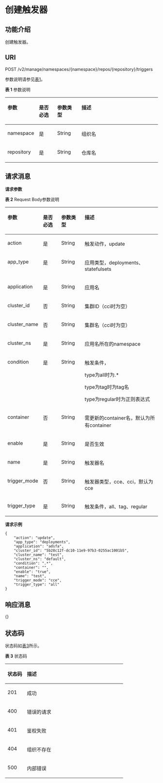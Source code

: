 # 创建触发器<a name="swr_02_0015"></a>

## 功能介绍<a name="se03aae4436e64394a95dc13b6f233898"></a>

创建触发器。

## URI<a name="s476df674307e4b04b9545f9575dde042"></a>

POST /v2/manage/namespaces/\{namespace\}/repos/\{repository\}/triggers

参数说明请参见[表1](#tae82a09e27434bef9a38b734d798ae6c)。

**表 1**  参数说明

<a name="tae82a09e27434bef9a38b734d798ae6c"></a>
<table><thead align="left"><tr id="r2c22eba22439445680961f8c447f8756"><th class="cellrowborder" valign="top" width="17.1%" id="mcps1.2.5.1.1"><p id="a4276374f4f884a1a8ff6eabdab4da030"><a name="a4276374f4f884a1a8ff6eabdab4da030"></a><a name="a4276374f4f884a1a8ff6eabdab4da030"></a>参数</p>
</th>
<th class="cellrowborder" valign="top" width="12.36%" id="mcps1.2.5.1.2"><p id="p1351382513427"><a name="p1351382513427"></a><a name="p1351382513427"></a>是否必选</p>
</th>
<th class="cellrowborder" valign="top" width="16.09%" id="mcps1.2.5.1.3"><p id="p1781316754219"><a name="p1781316754219"></a><a name="p1781316754219"></a>参数类型</p>
</th>
<th class="cellrowborder" valign="top" width="54.449999999999996%" id="mcps1.2.5.1.4"><p id="zh-cn_topic_0060210625_p192541611508"><a name="zh-cn_topic_0060210625_p192541611508"></a><a name="zh-cn_topic_0060210625_p192541611508"></a>描述</p>
</th>
</tr>
</thead>
<tbody><tr id="row5269191364517"><td class="cellrowborder" valign="top" width="17.1%" headers="mcps1.2.5.1.1 "><p id="p026921311450"><a name="p026921311450"></a><a name="p026921311450"></a>namespace</p>
</td>
<td class="cellrowborder" valign="top" width="12.36%" headers="mcps1.2.5.1.2 "><p id="p3559938124510"><a name="p3559938124510"></a><a name="p3559938124510"></a>是</p>
</td>
<td class="cellrowborder" valign="top" width="16.09%" headers="mcps1.2.5.1.3 "><p id="p455933894515"><a name="p455933894515"></a><a name="p455933894515"></a>String</p>
</td>
<td class="cellrowborder" valign="top" width="54.449999999999996%" headers="mcps1.2.5.1.4 "><p id="p5269181334519"><a name="p5269181334519"></a><a name="p5269181334519"></a>组织名</p>
</td>
</tr>
<tr id="row4140165617213"><td class="cellrowborder" valign="top" width="17.1%" headers="mcps1.2.5.1.1 "><p id="p380114195811"><a name="p380114195811"></a><a name="p380114195811"></a>repository</p>
</td>
<td class="cellrowborder" valign="top" width="12.36%" headers="mcps1.2.5.1.2 "><p id="p797239124517"><a name="p797239124517"></a><a name="p797239124517"></a>是</p>
</td>
<td class="cellrowborder" valign="top" width="16.09%" headers="mcps1.2.5.1.3 "><p id="p89710397454"><a name="p89710397454"></a><a name="p89710397454"></a>String</p>
</td>
<td class="cellrowborder" valign="top" width="54.449999999999996%" headers="mcps1.2.5.1.4 "><p id="p13796134205815"><a name="p13796134205815"></a><a name="p13796134205815"></a>仓库名</p>
</td>
</tr>
</tbody>
</table>

## 请求消息<a name="section141782462587"></a>

**请求参数**

**表 2**  Request Body参数说明

<a name="table129941514855"></a>
<table><thead align="left"><tr id="row1111415559"><th class="cellrowborder" valign="top" width="17%" id="mcps1.2.5.1.1"><p id="p162815458"><a name="p162815458"></a><a name="p162815458"></a>参数</p>
</th>
<th class="cellrowborder" valign="top" width="13%" id="mcps1.2.5.1.2"><p id="p198988313226"><a name="p198988313226"></a><a name="p198988313226"></a>是否必选</p>
</th>
<th class="cellrowborder" valign="top" width="16%" id="mcps1.2.5.1.3"><p id="p128986316221"><a name="p128986316221"></a><a name="p128986316221"></a>参数类型</p>
</th>
<th class="cellrowborder" valign="top" width="54%" id="mcps1.2.5.1.4"><p id="p7612153511"><a name="p7612153511"></a><a name="p7612153511"></a>描述</p>
</th>
</tr>
</thead>
<tbody><tr id="row205087991512"><td class="cellrowborder" valign="top" width="17%" headers="mcps1.2.5.1.1 "><p id="p365082772612"><a name="p365082772612"></a><a name="p365082772612"></a>action</p>
</td>
<td class="cellrowborder" valign="top" width="13%" headers="mcps1.2.5.1.2 "><p id="p7664313120"><a name="p7664313120"></a><a name="p7664313120"></a>是</p>
</td>
<td class="cellrowborder" valign="top" width="16%" headers="mcps1.2.5.1.3 "><p id="p5237115173118"><a name="p5237115173118"></a><a name="p5237115173118"></a>String</p>
</td>
<td class="cellrowborder" valign="top" width="54%" headers="mcps1.2.5.1.4 "><p id="p66501527192611"><a name="p66501527192611"></a><a name="p66501527192611"></a>触发动作，update</p>
</td>
</tr>
<tr id="row150920916153"><td class="cellrowborder" valign="top" width="17%" headers="mcps1.2.5.1.1 "><p id="p2211159102819"><a name="p2211159102819"></a><a name="p2211159102819"></a>app_type</p>
</td>
<td class="cellrowborder" valign="top" width="13%" headers="mcps1.2.5.1.2 "><p id="p1321117598285"><a name="p1321117598285"></a><a name="p1321117598285"></a>是</p>
</td>
<td class="cellrowborder" valign="top" width="16%" headers="mcps1.2.5.1.3 "><p id="p060395215312"><a name="p060395215312"></a><a name="p060395215312"></a>String</p>
</td>
<td class="cellrowborder" valign="top" width="54%" headers="mcps1.2.5.1.4 "><p id="p621111597288"><a name="p621111597288"></a><a name="p621111597288"></a>应用类型，deployments、statefulsets</p>
</td>
</tr>
<tr id="row13971427152"><td class="cellrowborder" valign="top" width="17%" headers="mcps1.2.5.1.1 "><p id="p12398113722812"><a name="p12398113722812"></a><a name="p12398113722812"></a>application</p>
</td>
<td class="cellrowborder" valign="top" width="13%" headers="mcps1.2.5.1.2 "><p id="p20398237202817"><a name="p20398237202817"></a><a name="p20398237202817"></a>是</p>
</td>
<td class="cellrowborder" valign="top" width="16%" headers="mcps1.2.5.1.3 "><p id="p19603652103119"><a name="p19603652103119"></a><a name="p19603652103119"></a>String</p>
</td>
<td class="cellrowborder" valign="top" width="54%" headers="mcps1.2.5.1.4 "><p id="p103984379287"><a name="p103984379287"></a><a name="p103984379287"></a>应用名</p>
</td>
</tr>
<tr id="row1358420151514"><td class="cellrowborder" valign="top" width="17%" headers="mcps1.2.5.1.1 "><p id="p233183411264"><a name="p233183411264"></a><a name="p233183411264"></a>cluster_id</p>
</td>
<td class="cellrowborder" valign="top" width="13%" headers="mcps1.2.5.1.2 "><p id="p7614333116"><a name="p7614333116"></a><a name="p7614333116"></a>否</p>
</td>
<td class="cellrowborder" valign="top" width="16%" headers="mcps1.2.5.1.3 "><p id="p1623712512317"><a name="p1623712512317"></a><a name="p1623712512317"></a>String</p>
</td>
<td class="cellrowborder" valign="top" width="54%" headers="mcps1.2.5.1.4 "><p id="p2033214344262"><a name="p2033214344262"></a><a name="p2033214344262"></a>集群ID（cci时为空）</p>
</td>
</tr>
<tr id="row11816151559"><td class="cellrowborder" valign="top" width="17%" headers="mcps1.2.5.1.1 "><p id="p028793215561"><a name="p028793215561"></a><a name="p028793215561"></a>cluster_name</p>
</td>
<td class="cellrowborder" valign="top" width="13%" headers="mcps1.2.5.1.2 "><p id="p172871324562"><a name="p172871324562"></a><a name="p172871324562"></a>否</p>
</td>
<td class="cellrowborder" valign="top" width="16%" headers="mcps1.2.5.1.3 "><p id="p172571216575"><a name="p172571216575"></a><a name="p172571216575"></a>String</p>
</td>
<td class="cellrowborder" valign="top" width="54%" headers="mcps1.2.5.1.4 "><p id="p1425782125712"><a name="p1425782125712"></a><a name="p1425782125712"></a>集群名（cci时为空）</p>
</td>
</tr>
<tr id="row14116102041010"><td class="cellrowborder" valign="top" width="17%" headers="mcps1.2.5.1.1 "><p id="p737913327285"><a name="p737913327285"></a><a name="p737913327285"></a>cluster_ns</p>
</td>
<td class="cellrowborder" valign="top" width="13%" headers="mcps1.2.5.1.2 "><p id="p19674318311"><a name="p19674318311"></a><a name="p19674318311"></a>是</p>
</td>
<td class="cellrowborder" valign="top" width="16%" headers="mcps1.2.5.1.3 "><p id="p12237195133110"><a name="p12237195133110"></a><a name="p12237195133110"></a>String</p>
</td>
<td class="cellrowborder" valign="top" width="54%" headers="mcps1.2.5.1.4 "><p id="p99631513118"><a name="p99631513118"></a><a name="p99631513118"></a>应用名所在的namespace</p>
</td>
</tr>
<tr id="row10426185741019"><td class="cellrowborder" valign="top" width="17%" headers="mcps1.2.5.1.1 "><p id="p115171561581"><a name="p115171561581"></a><a name="p115171561581"></a>condition</p>
</td>
<td class="cellrowborder" valign="top" width="13%" headers="mcps1.2.5.1.2 "><p id="p721833943116"><a name="p721833943116"></a><a name="p721833943116"></a>是</p>
</td>
<td class="cellrowborder" valign="top" width="16%" headers="mcps1.2.5.1.3 "><p id="p2514656145815"><a name="p2514656145815"></a><a name="p2514656145815"></a>String</p>
</td>
<td class="cellrowborder" valign="top" width="54%" headers="mcps1.2.5.1.4 "><p id="p262210356710"><a name="p262210356710"></a><a name="p262210356710"></a>触发条件，</p>
<p id="p118153315719"><a name="p118153315719"></a><a name="p118153315719"></a>type为all时为.*</p>
<p id="p15554177193311"><a name="p15554177193311"></a><a name="p15554177193311"></a>type为tag时为tag名</p>
<p id="p666312053315"><a name="p666312053315"></a><a name="p666312053315"></a>type为regular时为正则表达式</p>
</td>
</tr>
<tr id="row1930349121111"><td class="cellrowborder" valign="top" width="17%" headers="mcps1.2.5.1.1 "><p id="p9228406281"><a name="p9228406281"></a><a name="p9228406281"></a>container</p>
</td>
<td class="cellrowborder" valign="top" width="13%" headers="mcps1.2.5.1.2 "><p id="p32214018282"><a name="p32214018282"></a><a name="p32214018282"></a>否</p>
</td>
<td class="cellrowborder" valign="top" width="16%" headers="mcps1.2.5.1.3 "><p id="p116034523313"><a name="p116034523313"></a><a name="p116034523313"></a>String</p>
</td>
<td class="cellrowborder" valign="top" width="54%" headers="mcps1.2.5.1.4 "><p id="p422114019288"><a name="p422114019288"></a><a name="p422114019288"></a>需更新的container名，默认为所有container</p>
</td>
</tr>
<tr id="row1765082710268"><td class="cellrowborder" valign="top" width="17%" headers="mcps1.2.5.1.1 "><p id="p052515610584"><a name="p052515610584"></a><a name="p052515610584"></a>enable</p>
</td>
<td class="cellrowborder" valign="top" width="13%" headers="mcps1.2.5.1.2 "><p id="p1817583812319"><a name="p1817583812319"></a><a name="p1817583812319"></a>是</p>
</td>
<td class="cellrowborder" valign="top" width="16%" headers="mcps1.2.5.1.3 "><p id="p8523185655811"><a name="p8523185655811"></a><a name="p8523185655811"></a>String</p>
</td>
<td class="cellrowborder" valign="top" width="54%" headers="mcps1.2.5.1.4 "><p id="p05227567580"><a name="p05227567580"></a><a name="p05227567580"></a>是否生效</p>
</td>
</tr>
<tr id="row17855183017265"><td class="cellrowborder" valign="top" width="17%" headers="mcps1.2.5.1.1 "><p id="p1353115617583"><a name="p1353115617583"></a><a name="p1353115617583"></a>name</p>
</td>
<td class="cellrowborder" valign="top" width="13%" headers="mcps1.2.5.1.2 "><p id="p1852995645813"><a name="p1852995645813"></a><a name="p1852995645813"></a>是</p>
</td>
<td class="cellrowborder" valign="top" width="16%" headers="mcps1.2.5.1.3 "><p id="p145281568583"><a name="p145281568583"></a><a name="p145281568583"></a>String</p>
</td>
<td class="cellrowborder" valign="top" width="54%" headers="mcps1.2.5.1.4 "><p id="p17526856165813"><a name="p17526856165813"></a><a name="p17526856165813"></a>触发器名</p>
</td>
</tr>
<tr id="row0331113442614"><td class="cellrowborder" valign="top" width="17%" headers="mcps1.2.5.1.1 "><p id="p138551830182620"><a name="p138551830182620"></a><a name="p138551830182620"></a>trigger_mode</p>
</td>
<td class="cellrowborder" valign="top" width="13%" headers="mcps1.2.5.1.2 "><p id="p36143113116"><a name="p36143113116"></a><a name="p36143113116"></a>否</p>
</td>
<td class="cellrowborder" valign="top" width="16%" headers="mcps1.2.5.1.3 "><p id="p112371051173113"><a name="p112371051173113"></a><a name="p112371051173113"></a>String</p>
</td>
<td class="cellrowborder" valign="top" width="54%" headers="mcps1.2.5.1.4 "><p id="p8855183002617"><a name="p8855183002617"></a><a name="p8855183002617"></a>触发器类型，cce、cci，默认为cce</p>
</td>
</tr>
<tr id="row334475314561"><td class="cellrowborder" valign="top" width="17%" headers="mcps1.2.5.1.1 "><p id="p125218566589"><a name="p125218566589"></a><a name="p125218566589"></a>trigger_type</p>
</td>
<td class="cellrowborder" valign="top" width="13%" headers="mcps1.2.5.1.2 "><p id="p197051338123112"><a name="p197051338123112"></a><a name="p197051338123112"></a>是</p>
</td>
<td class="cellrowborder" valign="top" width="16%" headers="mcps1.2.5.1.3 "><p id="p651945695816"><a name="p651945695816"></a><a name="p651945695816"></a>String</p>
</td>
<td class="cellrowborder" valign="top" width="54%" headers="mcps1.2.5.1.4 "><p id="p165181456145818"><a name="p165181456145818"></a><a name="p165181456145818"></a>触发条件，all、tag、regular</p>
</td>
</tr>
</tbody>
</table>

**请求示例**

```
{
    "action": "update",
    "app_type": "deployments",
    "application": "adsfa",
    "cluster_id": "5b28c12f-dc10-11e9-97b3-0255ac1001b5",
    "cluster_name": "test",
    "cluster_ns": "default",
    "condition": ".*",
    "container": "",
    "enable": "true",
    "name": "test",
    "trigger_mode": "cce",
    "trigger_type": "all"
}
```

## 响应消息<a name="sab9be5ce850743859bb238e072f8d1f2"></a>

\{\}

## 状态码<a name="s336c1dbc7af446a1b3cc077ea3f82fc9"></a>

状态码如[表3](#t33d02fa79e8443868a71c99f411610a5)所示。

**表 3**  状态码

<a name="t33d02fa79e8443868a71c99f411610a5"></a>
<table><thead align="left"><tr id="r9eb80d64e8f34d0db940daa95fc929dd"><th class="cellrowborder" valign="top" width="16.439999999999998%" id="mcps1.2.3.1.1"><p id="a7e51ed73a71e4dc29d0dd4aae3016632"><a name="a7e51ed73a71e4dc29d0dd4aae3016632"></a><a name="a7e51ed73a71e4dc29d0dd4aae3016632"></a>状态码</p>
</th>
<th class="cellrowborder" valign="top" width="83.56%" id="mcps1.2.3.1.2"><p id="aa802d02e21c944f1863435a0d11c7ec1"><a name="aa802d02e21c944f1863435a0d11c7ec1"></a><a name="aa802d02e21c944f1863435a0d11c7ec1"></a>描述</p>
</th>
</tr>
</thead>
<tbody><tr id="r1cc0192c651444db882dde750b14be23"><td class="cellrowborder" valign="top" width="16.439999999999998%" headers="mcps1.2.3.1.1 "><p id="a6a3639a3cb154e17b95c5076c8036471"><a name="a6a3639a3cb154e17b95c5076c8036471"></a><a name="a6a3639a3cb154e17b95c5076c8036471"></a>201</p>
</td>
<td class="cellrowborder" valign="top" width="83.56%" headers="mcps1.2.3.1.2 "><p id="ad54ae639e7f94380a87bfc10cc91a4f0"><a name="ad54ae639e7f94380a87bfc10cc91a4f0"></a><a name="ad54ae639e7f94380a87bfc10cc91a4f0"></a>成功</p>
</td>
</tr>
<tr id="r0bd68000afe546dd9c7a8d3a05991a04"><td class="cellrowborder" valign="top" width="16.439999999999998%" headers="mcps1.2.3.1.1 "><p id="ad46ccdc6b7e04df3b6b5679f7606f434"><a name="ad46ccdc6b7e04df3b6b5679f7606f434"></a><a name="ad46ccdc6b7e04df3b6b5679f7606f434"></a>400</p>
</td>
<td class="cellrowborder" valign="top" width="83.56%" headers="mcps1.2.3.1.2 "><p id="a1f2e8d58145d461781428d28f07a5351"><a name="a1f2e8d58145d461781428d28f07a5351"></a><a name="a1f2e8d58145d461781428d28f07a5351"></a>错误的请求</p>
</td>
</tr>
<tr id="row059261364320"><td class="cellrowborder" valign="top" width="16.439999999999998%" headers="mcps1.2.3.1.1 "><p id="p059261310438"><a name="p059261310438"></a><a name="p059261310438"></a>401</p>
</td>
<td class="cellrowborder" valign="top" width="83.56%" headers="mcps1.2.3.1.2 "><p id="p759261314433"><a name="p759261314433"></a><a name="p759261314433"></a>鉴权失败</p>
</td>
</tr>
<tr id="row9547111612437"><td class="cellrowborder" valign="top" width="16.439999999999998%" headers="mcps1.2.3.1.1 "><p id="p19547131615432"><a name="p19547131615432"></a><a name="p19547131615432"></a>404</p>
</td>
<td class="cellrowborder" valign="top" width="83.56%" headers="mcps1.2.3.1.2 "><p id="p16547416114315"><a name="p16547416114315"></a><a name="p16547416114315"></a>组织不存在</p>
</td>
</tr>
<tr id="r19bdef782c164c93917f897241e521f8"><td class="cellrowborder" valign="top" width="16.439999999999998%" headers="mcps1.2.3.1.1 "><p id="a7da68e311c0f4267bacf3cbdb71d1ead"><a name="a7da68e311c0f4267bacf3cbdb71d1ead"></a><a name="a7da68e311c0f4267bacf3cbdb71d1ead"></a>500</p>
</td>
<td class="cellrowborder" valign="top" width="83.56%" headers="mcps1.2.3.1.2 "><p id="aa6fd12cedd8841e29eeeca27c1bdea1a"><a name="aa6fd12cedd8841e29eeeca27c1bdea1a"></a><a name="aa6fd12cedd8841e29eeeca27c1bdea1a"></a>内部错误</p>
</td>
</tr>
</tbody>
</table>


